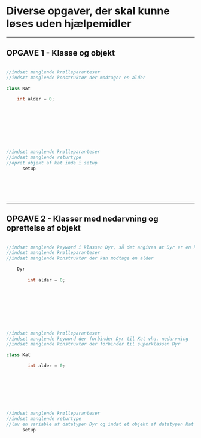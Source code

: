 # Diverse opgaver, der skal kunne løses uden hjælpemidler

----------------------------------------------------------------------------------------

## OPGAVE 1 - Klasse og objekt

```java

//indsæt manglende krølleparanteser
//indsæt manglende konstruktør der modtager en alder

class Kat 

    int alder = 0;









//indsæt manglende krølleparanteser
//indsæt manglende returtype
//opret objekt af kat inde i setup
      setup







```


----------------------------------------------------------------------------------------

## OPGAVE 2 - Klasser med nedarvning og oprettelse af objekt

```java

//indsæt manglende keyword i klassen Dyr, så det angives at Dyr er en klasse
//indsæt manglende krølleparanteser
//indsæt manglende konstruktør der kan modtage en alder

    Dyr
    
        int alder = 0;
     








//indsæt manglende krølleparanteser
//indsæt manglende keyword der forbinder Dyr til Kat vha. nedarvning
//indsæt manglende konstruktør der forbinder til superklassen Dyr

class Kat 

        int alder = 0;








//indsæt manglende krølleparanteser
//indsæt manglende returtype
//lav en variable af datatypen Dyr og indæt et objekt af datatypen Kat
      setup





```